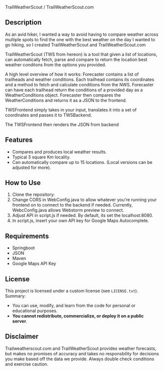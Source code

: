 TrailWeatherScout / TrailWeatherScout.com

## Description
As an avid hiker, I wanted a way to avoid having to compare weather across multiple spots to find the one with the best weather on the day I wanted to go hiking, so I created TrailWeatherScout and TrailWeatherScout.com 

TrailWeatherScout (TWS from hereon) is a tool that given a list of locations, can automatically fetch, parse and compare to return the location best weather conditons from the options you provided. 

A high level overview of how it works: Forecaster contains a list of trailheads and weather conditions. Each trailhead contains its coordinates and a method to fetch and calculate conditions from the NWS.
Forecaster can have each trailhead return the conditions of a provided day as a WeatherConditions object. Forecaster then compares the WeatherConditions and returns it as a JSON to the frontend. 

TWSFrontend simply takes in your input, translates it into a set of coordinates and passes it to TWSBackend. 

The TWSFrontend then renders the JSON from backend 


## Features
-  Compares and produces local weather results. 
- Typical 3 square Km locality. 
- Can automatically compare up to 15 locations. (Local versions can be adjusted for more). 

## How to Use
1. Clone the repository:
2. Change CORS in WebConfig.java to allow whatever you're running your frontend on to connect to the backend if needed. Currently, WebcConfig.java allows Webstorm preview to connect. 
3. Adjust API in script.js if needed. By default, its set the localhost:8080. 
4. In script.js, insert your own API key for Google Maps Autocomplete. 

## Requirements
- Springboot 
- JSON
- Maven
- Google Maps API Key

## License
This project is licensed under a custom license (see `LICENSE.txt`).  
Summary:
- You can use, modify, and learn from the code for personal or educational purposes.
- **You cannot redistribute, commercialize, or deploy it on a public server**.


## Disclaimer
Trailweatherscout.com and TrailWeatherScout provides weather forecasts, but makes no promises of accuracy and takes no responsbility for decisions you make based off the data we provide. Always double check conditions and exercise caution. 
